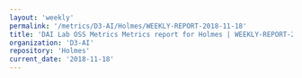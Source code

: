 ```yaml
---
layout: 'weekly'
permalink: '/metrics/D3-AI/Holmes/WEEKLY-REPORT-2018-11-18'
title: 'DAI Lab OSS Metrics Metrics report for Holmes | WEEKLY-REPORT-2018-11-18'
organization: 'D3-AI'
repository: 'Holmes'
current_date: '2018-11-18'
---
```

